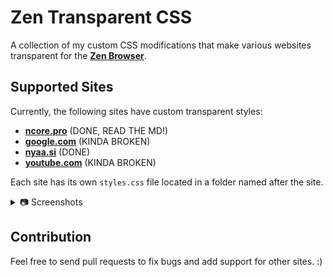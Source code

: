 # Zen Transparent CSS

A collection of my custom CSS modifications that make various websites transparent for the [**Zen Browser**](https://zen-browser.app/).

## Supported Sites

Currently, the following sites have custom transparent styles:

- [**ncore.pro**](ncore.pro/styles.css) (DONE, READ THE MD!)
- [**google.com**](google.com/styles.css) (KINDA BROKEN)
- [**nyaa.si**](nyaa.si/styles.css) (DONE)
- [**youtube.com**](youtube.com/styles.css) (KINDA BROKEN)

Each site has its own `styles.css` file located in a folder named after the site.

<details>
  <summary>📷 Screenshots</summary>

  ### ncore.pro
  ![ncore.pro screenshot](https://i.imgur.com/xReU4Tm.png)

  ### google.com
  ![google.com screenshot](https://i.imgur.com/ZClVy3N.png)

  ### nyaa.si
  ![nyaa.si screenshot](https://i.imgur.com/0pK3qbt.png)

  ### youtube.com
  ![youtube.com screenshot](https://i.imgur.com/80Zx4VV.png)

</details>

## Contribution

Feel free to send pull requests to fix bugs and add support for other sites. :)
